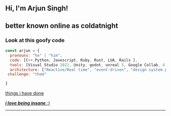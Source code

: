 <h2> Hi, I'm Arjun Singh!</h2>

<h2>better known online as coldatnight</h2>

### Look at this goofy code  

```javascript
const arjun = {
  pronouns: "he" | "him",
  code: [C++,Python, Javescript, Ruby, Rust, LUA, Rails ],
  tools: [Visual Studio 2022, Unity, godot, unreal 5, Google Collab, 4,  Jest, Docker],
  architecture: ["Reactive/Real time", "event-driven", "design system pattern"],
 challenge: "them"

}
```
<a href = "[https://mvnes.vercel.app/](https://thingscolddid.vercel.app/)"> things i have done

 <em><b>i love being insane</b> :)</em>

---
